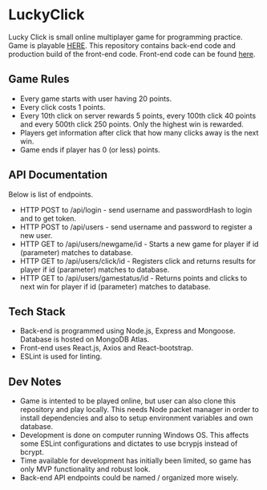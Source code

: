 # LuckyClick
Lucky Click is small online multiplayer game for programming practice.
Game is playable [HERE](https://luckyclick8.herokuapp.com/). This repository
contains back-end code and production build of the front-end code.
Front-end code can be found [here](https://github.com/teepiik/LuckyClick_Frontend).

## Game Rules
* Every game starts with user having 20 points.
* Every click costs 1 points.
* Every 10th click on server rewards 5 points, every 100th click 40 points
and every 500th click 250 points. Only the highest win is rewarded.
* Players get information after click that how many clicks away is the next win.
* Game ends if player has 0 (or less) points.

## API Documentation
Below is list of endpoints.
* HTTP POST to /api/login - send username and passwordHash to login and to get token.
* HTTP POST to /api/users - send username and password to register a new user.
* HTTP GET to /api/users/newgame/id - Starts a new game for player if id (parameter) matches to database.
* HTTP GET to /api/users/click/id - Registers click and returns results for player if id (parameter) matches to database.
* HTTP GET to /api/users/gamestatus/id - Returns points and clicks to next win for player if id (parameter) matches to database.


## Tech Stack
* Back-end is programmed using Node.js, Express and Mongoose. Database is hosted on MongoDB Atlas.
* Front-end uses React.js, Axios and React-bootstrap.
* ESLint is used for linting.

## Dev Notes
* Game is intented to be played online, but user can also clone this repository and play locally. This needs Node packet manager in order to install dependencies and also to setup environment variables and own database.
* Development is done on computer running Windows OS. This affects some ESLint configurations and dictates to use bcrypjs instead of bcrypt.
* Time available for development has initially been limited, so game has only MVP functionality and robust look.
* Back-end API endpoints could be named / organized more wisely.